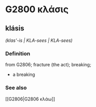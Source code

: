 # G2800 κλάσις

## klásis

_(klas'-is | KLA-sees | KLA-sees)_

### Definition

from G2806; fracture (the act); breaking; 

- a breaking

### See also

[[G2806|G2806 κλάω]]
